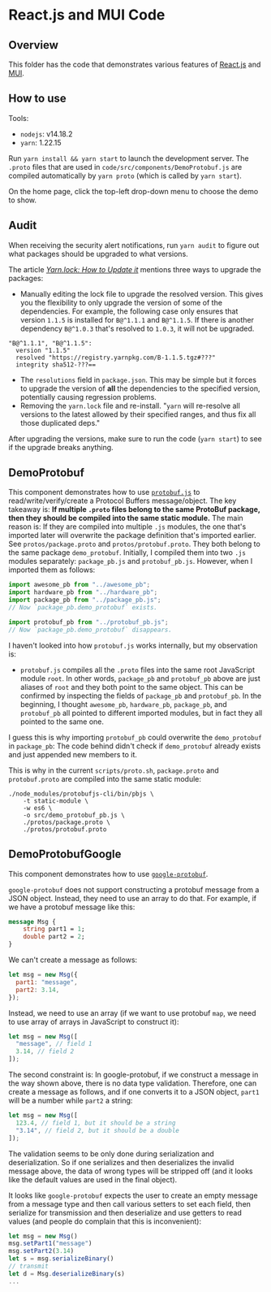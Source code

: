 # React.js and MUI Code

## Overview

This folder has the code that demonstrates various features of [React.js](https://reactjs.org/) and [MUI](https://mui.com/).

## How to use

Tools:

- `nodejs`: v14.18.2
- `yarn`: 1.22.15

Run `yarn install && yarn start` to launch the development server. The `.proto` files that are used in `code/src/components/DemoProtobuf.js` are compiled automatically by `yarn proto` (which is called by `yarn start`).

On the home page, click the top-left drop-down menu to choose the demo to show.

## Audit

When receiving the security alert notifications, run `yarn audit` to figure out what packages should be upgraded to what versions.

The article [_Yarn.lock: How to Update it_](https://dev.to/ayc0/yarn-lock-how-to-update-it-1fa2) mentions three ways to upgrade the packages:

- Manually editing the lock file to upgrade the resolved version. This gives you the flexibility to only upgrade the version of some of the dependencies. For example, the following case only ensures that version `1.1.5` is installed for `B@^1.1.1` and `B@^1.1.5`. If there is another dependency `B@^1.0.3` that's resolved to `1.0.3`, it will not be upgraded.

```
"B@^1.1.1", "B@^1.1.5":
  version "1.1.5"
  resolved "https://registry.yarnpkg.com/B-1.1.5.tgz#???"
  integrity sha512-???==
```

- The `resolutions` field in `package.json`. This may be simple but it forces to upgrade the version of **all** the dependencies to the specified version, potentially causing regression problems.
- Removing the `yarn.lock` file and re-install. "`yarn` will re-resolve all versions to the latest allowed by their specified ranges, and thus fix all those duplicated deps."

After upgrading the versions, make sure to run the code (`yarn start`) to see if the upgrade breaks anything.

## DemoProtobuf

This component demonstrates how to use [`protobuf.js`](https://github.com/protobufjs/protobuf.js) to read/write/verify/create a Protocol Buffers message/object. The key takeaway is: **If multiple `.proto` files belong to the same ProtoBuf package, then they should be compiled into the same static module.** The main reason is: If they are compiled into multiple `.js` modules, the one that's imported later will overwrite the package definition that's imported earlier. See `protos/package.proto` and `protos/protobuf.proto`. They both belong to the same package `demo_protobuf`. Initially, I compiled them into two `.js` modules separately: `package_pb.js` and `protobuf_pb.js`. However, when I imported them as follows:

```javascript
import awesome_pb from "../awesome_pb";
import hardware_pb from "../hardware_pb";
import package_pb from "../package_pb.js";
// Now `package_pb.demo_protobuf` exists.

import protobuf_pb from "../protobuf_pb.js";
// Now `package_pb.demo_protobuf` disappears.
```

I haven't looked into how `protobuf.js` works internally, but my observation is:

- `protobuf.js` compiles all the `.proto` files into the same root JavaScript module `root`. In other words, `package_pb` and `protobuf_pb` above are just aliases of `root` and they both point to the same object. This can be confirmed by inspecting the fields of `package_pb` and `protobuf_pb`. In the beginning, I thought `awesome_pb`, `hardware_pb`, `package_pb`, and `protobuf_pb` all pointed to different imported modules, but in fact they all pointed to the same one.

I guess this is why importing `protobuf_pb` could overwrite the `demo_protobuf` in `package_pb`: The code behind didn't check if `demo_protobuf` already exists and just appended new members to it.

This is why in the current `scripts/proto.sh`, `package.proto` and `protobuf.proto` are compiled into the same static module:

```shell
./node_modules/protobufjs-cli/bin/pbjs \
    -t static-module \
    -w es6 \
    -o src/demo_protobuf_pb.js \
    ./protos/package.proto \
    ./protos/protobuf.proto
```

## DemoProtobufGoogle

This component demonstrates how to use [`google-protobuf`](https://github.com/protocolbuffers/protobuf-javascript).

`google-protobuf` does not support constructing a protobuf message from a JSON object. Instead, they need to use an array to do that. For example, if we have a protobuf message like this:

```protobuf
message Msg {
    string part1 = 1;
    double part2 = 2;
}
```

We can't create a message as follows:

```javascript
let msg = new Msg({
  part1: "message",
  part2: 3.14,
});
```

Instead, we need to use an array (if we want to use protobuf `map`, we need to use array of arrays in JavaScript to construct it):

```javascript
let msg = new Msg([
  "message", // field 1
  3.14, // field 2
]);
```

The second constraint is: In google-protobuf, if we construct a message in the way shown above, there is no data type validation. Therefore, one can create a message as follows, and if one converts it to a JSON object, `part1` will be a number while `part2` a string:

```javascript
let msg = new Msg([
  123.4, // field 1, but it should be a string
  "3.14", // field 2, but it should be a double
]);
```

The validation seems to be only done during serialization and deserialization. So if one serializes and then deserializes the invalid message above, the data of wrong types will be stripped off (and it looks like the default values are used in the final object).

It looks like `google-protobuf` expects the user to create an empty message from a message type and then call various setters to set each field, then serialize for transmission and then deserialize and use getters to read values (and people do complain that this is inconvenient):

```javascript
let msg = new Msg()
msg.setPart1("message")
msg.setPart2(3.14)
let s = msg.serializeBinary()
// transmit
let d = Msg.deserializeBinary(s)
...
```

